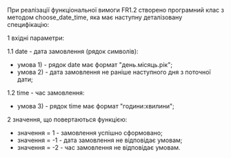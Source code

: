 При реалізації функціональної вимоги FR1.2 створено програмний клас з методом choose_date_time, яка має наступну деталізовану специфікацію:

1 вхідні параметри:

1.1 date - дата замовлення (рядок символів):
- умова 1) - рядок date має формат "день.місяць.рік";
- умова 2) - дата замовлення не раніше наступного дня з поточної дати;

1.2 time - час замовлення:
- умова 3) - рядок time має формат "години:хвилини";

2 значення, що повертаються функцією:
- значення = 1 - замовлення успішно сформовано;
- значення = -1 - дата замовлення не відповідає умовам;
- значення = -2 - час замовлення не відповідає умовам.
